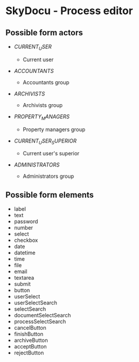 # SkyDocu - Process editor
## Possible form actors
- $CURRENT_USER$
    - Current user

- $ACCOUNTANTS$
    - Accountants group

- $ARCHIVISTS$
    - Archivists group

- $PROPERTY_MANAGERS$
    - Property managers group

- $CURRENT_USER_SUPERIOR$
    - Current user's superior

- $ADMINISTRATORS$
    - Administrators group

## Possible form elements
- label
- text
- password
- number
- select
- checkbox
- date
- datetime
- time
- file
- email
- textarea
- submit
- button
- userSelect
- userSelectSearch
- selectSearch
- documentSelectSearch
- processSelectSearch
- cancelButton
- finishButton
- archiveButton
- acceptButton
- rejectButton